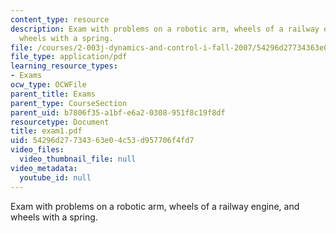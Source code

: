 ```yaml
---
content_type: resource
description: Exam with problems on a robotic arm, wheels of a railway engine, and
  wheels with a spring.
file: /courses/2-003j-dynamics-and-control-i-fall-2007/54296d27734363e04c53d957706f4fd7_exam1.pdf
file_type: application/pdf
learning_resource_types:
- Exams
ocw_type: OCWFile
parent_title: Exams
parent_type: CourseSection
parent_uid: b7806f35-a1bf-e6a2-0308-951f8c19f8df
resourcetype: Document
title: exam1.pdf
uid: 54296d27-7343-63e0-4c53-d957706f4fd7
video_files:
  video_thumbnail_file: null
video_metadata:
  youtube_id: null
---
```

Exam with problems on a robotic arm, wheels of a railway engine, and wheels with a spring.

